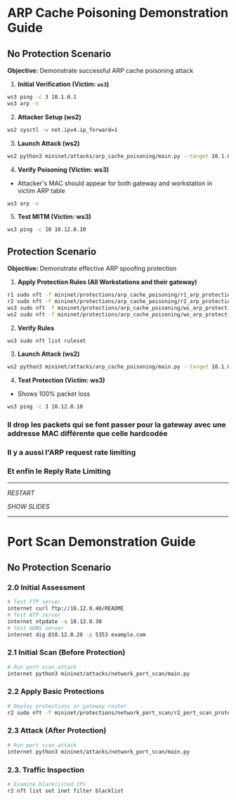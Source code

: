 # ARP Cache Poisoning Demonstration Guide

## No Protection Scenario  
**Objective:** Demonstrate successful ARP cache poisoning attack  

1. **Initial Verification (Victim: `ws3`)**
```bash  
ws3 ping -c 3 10.1.0.1 
ws3 arp -n               
```
2. **Attacker Setup (ws2)**  
```bash 
ws2 sysctl -w net.ipv4.ip_forward=1
```
3. **Launch Attack (ws2)**  
```bash
ws2 python3 mininet/attacks/arp_cache_poisoning/main.py --target 10.1.0.3 --gateway 10.1.0.1   
```
4. **Verify Poisoning (Victim: ws3)**

- Attacker's MAC should appear for both gateway and workstation in victim ARP table
```bash
ws3 arp -n  
```
5. **Test MITM (Victim: ws3)**  
```bash 
ws3 ping -c 10 10.12.0.10 
```

## Protection Scenario  
**Objective:** Demonstrate effective ARP spoofing protection  

1. **Apply Protection Rules (All Workstations and their gateway)**  
```bash 
r1 sudo nft -f mininet/protections/arp_cache_poisoning/r1_arp_protection.nft
r2 sudo nft -f mininet/protections/arp_cache_poisoning/r2_arp_protection.nft
ws3 sudo nft -f mininet/protections/arp_cache_poisoning/ws_arp_protection.nft
ws2 sudo nft -f mininet/protections/arp_cache_poisoning/ws_arp_protection.nft
```
2. **Verify Rules**  
```bash  
ws3 sudo nft list ruleset
```

3. **Launch Attack (ws2)**  
```bash  
ws2 python3 mininet/attacks/arp_cache_poisoning/main.py --target 10.1.0.3 --gateway 10.1.0.1
```
4. **Test Protection (Victim: ws3)**  
- Shows 100% packet loss
```bash  
ws3 ping -c 3 10.12.0.10
```

### Il drop les packets qui se font passer pour la gateway avec une addresse MAC différente que celle hardcodée 
### Il y a aussi l'ARP request rate limiting
### Et enfin le Reply Rate Limiting

---
*RESTART*


*SHOW SLIDES*

---

# Port Scan Demonstration Guide

## No Protection Scenario  


### 2.0 Initial Assessment
```bash
# Test FTP server
internet curl ftp://10.12.0.40/README
# Test NTP server
internet ntpdate -q 10.12.0.30
# Test mDNS server
internet dig @10.12.0.20 -p 5353 example.com
```

### 2.1 Initial Scan (Before Protection)
```bash
# Run port scan attack
internet python3 mininet/attacks/network_port_scan/main.py
```

### 2.2 Apply Basic Protections
```bash
# Deploy protections on gateway router
r2 sudo nft -f mininet/protections/network_port_scan/r2_port_scan_protection.nft
```

### 2.3 Attack (After Protection)
```bash
# Run port scan attack
internet python3 mininet/attacks/network_port_scan/main.py
```

### 2.3. Traffic Inspection
```bash
# Examine blacklisted IPs
r2 nft list set inet filter blacklist
```
